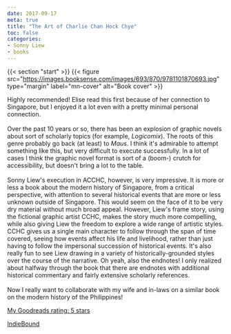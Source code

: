 ```yaml
---
date: 2017-09-17
meta: true
title: "The Art of Charlie Chan Hock Chye"
toc: false
categories:
- Sonny Liew
- books
---
```


{{< section "start" >}}
{{< figure src="https://images.booksense.com/images/693/870/9781101870693.jpg" type="margin" label="mn-cover" alt="Book cover" >}}

Highly recommended! Elise read this first because of her connection to Singapore, but I enjoyed it a lot even with a pretty minimal personal connection.<br /><br />Over the past 10 years or so, there has been an explosion of graphic novels about sort of scholarly topics (for example, _Logicomix_). The roots of this genre probably go back (at least) to _Maus_. I think it's admirable to attempt something like this, but very difficult to execute successfully. In a lot of cases I think the graphic novel format is sort of a (boom-) crutch for accessibility, but doesn't bring a lot to the table.<br /><br />Sonny Liew's execution in ACCHC, however, is very impressive. It is more or less a book about the modern history of Singapore, from a critical perspective, with attention to several historical events that are more or less unknown outside of Singapore. This would seem on the face of it to be very dry material without much broad appeal. However, Liew's frame story, using the fictional graphic artist CCHC, makes the story much more compelling, while also giving Liew the freedom to explore a wide range of artistic styles. CCHC gives us a single main character to follow through the span of time covered, seeing how events affect his life and livelihood, rather than just having to follow the impersonal succession of historical events. It's also really fun to see Liew drawing in a variety of historically-grounded styles over the course of the narrative. Oh yeah, also the endnotes! I only realized about halfway through the book that there are endnotes with additional historical commentary and fairly extensive scholarly references. <br /><br />Now I really want to collaborate with my wife and in-laws on a similar book on the modern history of the Philippines!

[My Goodreads rating: 5 stars](https://www.goodreads.com/review/show/2125204639)  

[IndieBound](https://www.indiebound.org/book/9781101870693)
